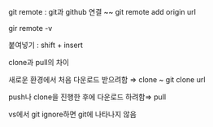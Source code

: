 git remote : git과 github 연결 ~~ git remote add origin url

gir remote -v

붙여넣기 : shift + insert

clone과 pull의 차이

새로운 환경에서 처음 다운로드 받으려함 ⇒ clone ~ git clone url

push나 clone을 진행한 후에 다운로드 하려함⇒ pull 

vs에서 git ignore하면 git에 나타나지 않음
